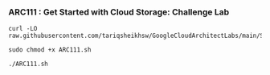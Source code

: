 ### ARC111 : Get Started with Cloud Storage: Challenge Lab 

```
curl -LO raw.githubusercontent.com/tariqsheikhsw/GoogleCloudArchitectLabs/main/Solutions/ARC111.sh

sudo chmod +x ARC111.sh

./ARC111.sh
```

